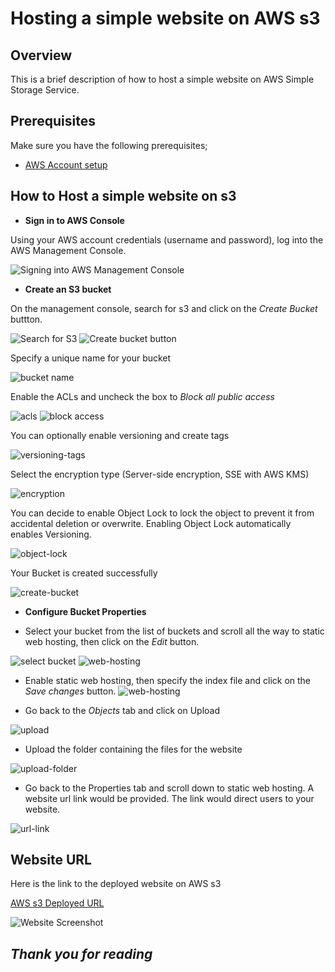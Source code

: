 # Hosting a simple website on AWS s3

## Overview

This is a brief description of how to host a simple website on AWS Simple Storage Service. 

## Prerequisites

Make sure you have the following prerequisites;

- [AWS Account setup](https://console.aws.amazon.com/console/home)

## How to Host a simple website on s3

- **Sign in to AWS Console**

Using your AWS account credentials (username and password), log into the AWS Management Console.

![Signing into AWS Management Console](./images/web01.png)

- **Create an S3 bucket**

On the management console, search for s3 and click on the _Create Bucket_ buttton. 

![Search for S3](./images/web02.png)
![Create bucket button](./images/web03.png)

Specify a unique name for your bucket

![bucket name](./images/web04.png)

Enable the ACLs and uncheck the box to _Block all public access_

![acls](./images/web05.png)
![block access](./images/web06.png)

You can optionally enable versioning and create tags

![versioning-tags](./images/web07.png)

Select the encryption type (Server-side encryption, SSE with AWS KMS)

![encryption](./images/web08.png)

You can decide to enable Object Lock to lock the object to prevent it from accidental deletion or overwrite. Enabling Object Lock automatically enables Versioning.

![object-lock](./images/web09.png)

Your Bucket is created successfully

![create-bucket](./images/web10.png)

- **Configure Bucket Properties**

- Select your bucket from the list of buckets and scroll all the way to static web hosting, then click on the _Edit_ button.

![select bucket](./images/web11.png)
![web-hosting](./images/web12.png)

- Enable static web hosting, then specify the index file and click on the _Save changes_ button.
![web-hosting](./images/web13.png)

- Go back to the _Objects_ tab and click on Upload

![upload](./images/web14.png)

- Upload the folder containing the files for the website

![upload-folder](./images/web15.png)

- Go back to the Properties tab and scroll down to static web hosting. A website url link would be provided. The link would direct users to your website.

![url-link](./images/web17.png)

## Website URL

Here is the link to the deployed website on AWS s3

[AWS s3 Deployed URL](http://perpetual-aws-bucket.s3-website-us-west-2.amazonaws.com/)

![Website Screenshot](./images/web18.png)

## _Thank you for reading_

